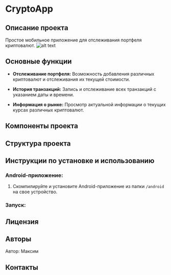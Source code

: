 # CryptoApp

## Описание проекта

Простое мобильное приложение для отслеживания портфеля криптовалют.
![alt text]([https://yandex.ru/images/search?from=tabbar&img_url=https%3A%2F%2Fpeacemessengers.info%2Fblog%2Fwp-content%2Fuploads%2F2021%2F11%2F%25D1%2580%25D1%258B%25D0%25B1%25D0%25B0.jpg&lr=21621&pos=0&rpt=simage&text=рыба](https://klike.net/uploads/posts/2022-09/1662463935_v-27.jpg))

## Основные функции

- **Отслеживание портфеля:** Возможность добавления различных криптовалют и отслеживания их текущей стоимости.

- **История транзакций:** Запись и отслеживание всех транзакций с указанием даты и времени.

- **Информация о рынке:** Просмотр актуальной информации о текущих курсах различных криптовалют.
  
## Компоненты проекта

## Структура проекта

## Инструкции по установке и использованию

### Android-приложение:

1. Скомпилируйте и установите Android-приложение из папки `/android` на свое устройство.

### Запуск:

## Лицензия

## Авторы

Автор: Максим

## Контакты
